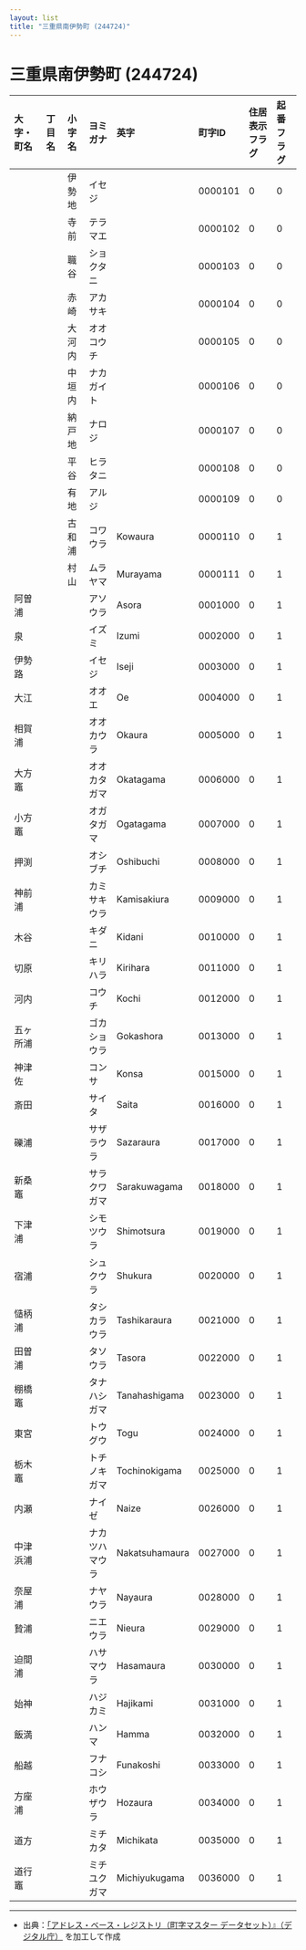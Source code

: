 ```yaml
---
layout: list
title: "三重県南伊勢町 (244724)"
---
```


# 三重県南伊勢町 (244724)

| 大字・町名 | 丁目名 | 小字名 | ヨミガナ | 英字 | 町字ID | 住居表示フラグ | 起番フラグ |
|:---|:---|:---|:---|:---|:---|:---|:---|
|  |  | 伊勢地 | イセジ |  | 0000101 | 0 | 0 |
|  |  | 寺前 | テラマエ |  | 0000102 | 0 | 0 |
|  |  | 職谷 | ショクタニ |  | 0000103 | 0 | 0 |
|  |  | 赤崎 | アカサキ |  | 0000104 | 0 | 0 |
|  |  | 大河内 | オオコウチ |  | 0000105 | 0 | 0 |
|  |  | 中垣内 | ナカガイト |  | 0000106 | 0 | 0 |
|  |  | 納戸地 | ナロジ |  | 0000107 | 0 | 0 |
|  |  | 平谷 | ヒラタニ |  | 0000108 | 0 | 0 |
|  |  | 有地 | アルジ |  | 0000109 | 0 | 0 |
|  |  | 古和浦 | コワウラ | Kowaura | 0000110 | 0 | 1 |
|  |  | 村山 | ムラヤマ | Murayama | 0000111 | 0 | 1 |
| 阿曽浦 |  |  | アソウラ | Asora | 0001000 | 0 | 1 |
| 泉 |  |  | イズミ | Izumi | 0002000 | 0 | 1 |
| 伊勢路 |  |  | イセジ | Iseji | 0003000 | 0 | 1 |
| 大江 |  |  | オオエ | Oe | 0004000 | 0 | 1 |
| 相賀浦 |  |  | オオカウラ | Okaura | 0005000 | 0 | 1 |
| 大方竈 |  |  | オオカタガマ | Okatagama | 0006000 | 0 | 1 |
| 小方竈 |  |  | オガタガマ | Ogatagama | 0007000 | 0 | 1 |
| 押渕 |  |  | オシブチ | Oshibuchi | 0008000 | 0 | 1 |
| 神前浦 |  |  | カミサキウラ | Kamisakiura | 0009000 | 0 | 1 |
| 木谷 |  |  | キダニ | Kidani | 0010000 | 0 | 1 |
| 切原 |  |  | キリハラ | Kirihara | 0011000 | 0 | 1 |
| 河内 |  |  | コウチ | Kochi | 0012000 | 0 | 1 |
| 五ヶ所浦 |  |  | ゴカショウラ | Gokashora | 0013000 | 0 | 1 |
| 神津佐 |  |  | コンサ | Konsa | 0015000 | 0 | 1 |
| 斎田 |  |  | サイタ | Saita | 0016000 | 0 | 1 |
| 礫浦 |  |  | サザラウラ | Sazaraura | 0017000 | 0 | 1 |
| 新桑竈 |  |  | サラクワガマ | Sarakuwagama | 0018000 | 0 | 1 |
| 下津浦 |  |  | シモツウラ | Shimotsura | 0019000 | 0 | 1 |
| 宿浦 |  |  | シュクウラ | Shukura | 0020000 | 0 | 1 |
| 慥柄浦 |  |  | タシカラウラ | Tashikaraura | 0021000 | 0 | 1 |
| 田曽浦 |  |  | タソウラ | Tasora | 0022000 | 0 | 1 |
| 棚橋竈 |  |  | タナハシガマ | Tanahashigama | 0023000 | 0 | 1 |
| 東宮 |  |  | トウグウ | Togu | 0024000 | 0 | 1 |
| 栃木竈 |  |  | トチノキガマ | Tochinokigama | 0025000 | 0 | 1 |
| 内瀬 |  |  | ナイゼ | Naize | 0026000 | 0 | 1 |
| 中津浜浦 |  |  | ナカツハマウラ | Nakatsuhamaura | 0027000 | 0 | 1 |
| 奈屋浦 |  |  | ナヤウラ | Nayaura | 0028000 | 0 | 1 |
| 贄浦 |  |  | ニエウラ | Nieura | 0029000 | 0 | 1 |
| 迫間浦 |  |  | ハサマウラ | Hasamaura | 0030000 | 0 | 1 |
| 始神 |  |  | ハジカミ | Hajikami | 0031000 | 0 | 1 |
| 飯満 |  |  | ハンマ | Hamma | 0032000 | 0 | 1 |
| 船越 |  |  | フナコシ | Funakoshi | 0033000 | 0 | 1 |
| 方座浦 |  |  | ホウザウラ | Hozaura | 0034000 | 0 | 1 |
| 道方 |  |  | ミチカタ | Michikata | 0035000 | 0 | 1 |
| 道行竈 |  |  | ミチユクガマ | Michiyukugama | 0036000 | 0 | 1 |

---

- 出典：[「アドレス・ベース・レジストリ（町字マスター データセット）』（デジタル庁）](https://www.digital.go.jp/policies/base_registry_address/) を加工して作成